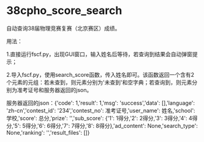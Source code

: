 # 38cpho_score_search
自动查询38届物理竞赛复赛（北京赛区）成绩。

用法：

1.直接运行fscf.py，出现GUI窗口，输入姓名后等待，若查询到结果会自动弹窗提示；

2.导入fscf.py，使用search_score函数，传入姓名即可。该函数返回一个含有2个元素的元组：若未查到，则元素分别为'未查到'和空字典；若查询到，则元素分别为准考证号和服务器返回的json。

服务器返回的json：{'code': 1,'result': 1,'msg': 'success','data': [],'language': 'zh-cn','contest_id': '234','contest_no': 准考证号,'user_name': 姓名,'school': 学校,'score': 总分,'prize': '','sub_score': {'1': 1得分,'2': 2得分,'3': 3得分,'4': 4得分,'5': 5得分,'6': 6得分,'7': 7得分,'8': 8得分},'ad_content': None,'search_type': None,'ranking': '','result_files': []}
